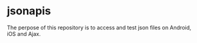 # jsonapis 

The perpose of this repository is to access and test json files on Android, iOS and Ajax.
